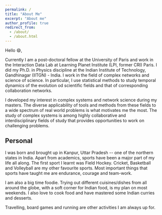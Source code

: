 ```yaml
---
permalink: /
title: "About Me"
excerpt: "About me"
author_profile: true
redirect_from: 
  - /about/
  - /about.html
---
```


Hello :smile:, 

Currently I am a post-doctoral fellow at the University of Paris and work in the Interaction Data Lab at Learning Planet Institute (LPI, former CRI) Paris. I did my Ph.D. in Physics discipline at the Indian Institute of Technology, Gandhinagar (IITGN) - India. I work in the field of complex networks and science of science. In particular, I use statistical methods to study temporal dynamics of the evolution od scientific fields and that of corresponding collaboration networks. 

I developed my interest in complex systems and network science during my masters. The diverse applicability of tools and methods from these fields to a wide spectrum of real world problems is what motivates me the most. The study of complex systems is among highly collaborative and interdisciplinary fields of study that provides opportunities to work on challenging problems. 

## Personal 

I was born and brought up in Kanpur, Uttar Pradesh -- one of the northern states in India. Apart from academics, sports have been a major part of my life all along. The first sport I learnt was Field Hockey. Cricket, Basketball and Volleyball are my other favourite sports. Most important things that sports have taught me are endurance, courage and team-work. 

I am also a big time foodie. Trying out different cuisines/dishes from all around the globe, with a soft corner for Indian food, is my plan on most weekends. I also love to cook food and have mastered some Indian curries and desserts. 

Travelling, board games and running are other activities I am always up for. 
